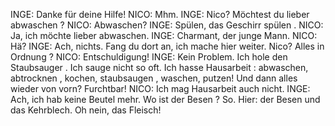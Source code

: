 INGE:
Danke für deine Hilfe!
NICO:
Mhm.
INGE:
Nico? Möchtest du lieber abwaschen ?
NICO:
Abwaschen?
INGE:
Spülen, das Geschirr spülen .
NICO:
Ja, ich möchte lieber abwaschen.
INGE:
Charmant, der junge Mann.
NICO:
Hä?
INGE:
Ach, nichts. Fang du dort an, ich mache hier weiter.
Nico? Alles in Ordnung ?
NICO:
Entschuldigung!
INGE:
Kein Problem. Ich hole den Staubsauger . Ich sauge nicht so oft. Ich hasse Hausarbeit : abwaschen, abtrocknen , kochen, staubsaugen , waschen, putzen! Und dann alles wieder von vorn? Furchtbar!
NICO:
Ich mag Hausarbeit auch nicht.
INGE:
Ach, ich hab keine Beutel mehr. Wo ist der Besen ? So. Hier: der Besen und das Kehrblech.
Oh nein, das Fleisch!
